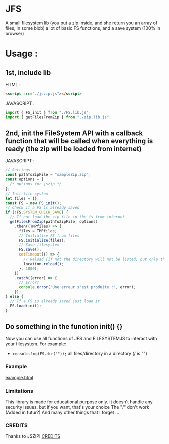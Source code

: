 # JFS

A small filesystem lib (you put a zip inside, and she return you an array of files, in some blob) a lot of basic FS functions, and a save system (100% in browser)

# Usage :

## 1st, include lib

HTML :

```html
<script src="./jszip.js"></script>
```

JAVASCRIPT :

```javascript
import { FS_init } from "./FS.lib.js";
import { getFilesFromZip } from "./zip.lib.js";
```

## 2nd, init the FileSystem API with a callback function that will be called when everything is ready (the zip will be loaded from internet)

JAVASCRIPT :

```javascript
// Settings
const pathToZipFile = "sampleZip.zip";
const options = {
  /* options for jszip */
};
// Init file system
let files = {};
const FS = new FS_init();
// Check if a FS is already saved
if (!FS.SYSTEM_CHECK_SAVE) {
  // If not load the zip file in the fs from internet
  getFilesFromZip(pathToZipFile, options)
    .then((TMPfiles) => {
      files = TMPfiles;
      // Initialise FS from files
      FS.initialize(files);
      // Save filesystem
      FS.save();
      setTimeout(() => {
        // Reload (if not the directory will not be listed, but only the file, you can delete this and include your own method)
        location.reload();
      }, 1000);
    })
    .catch((error) => {
      // Error?
      console.error("Une erreur s'est produite :", error);
    });
} else {
  // If a FS is already saved just load it
  FS.load(init);
}
```

## Do something in the function init() {}

Now you can use all functions of JFS and FILESYSTEMJS to interact with your filesystem. For example:

- `console.log(FS.dir(""));` all files/directory in a directory (/ is "")

### Example

[example.html](example.html)

### Limitations

This library is made for educational purpose only. It doesn't handle any security issues, but if you want, that's your choice
The "/" don't work (Added in futur?)
And many other things that I forget ...

### CREDITS

Thanks to JSZIP!
[CREDITS](CREDITS)
